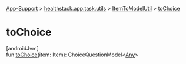 
[App-Support](../../../index.html) > [healthstack.app.task.utils](../index.html) > [ItemToModelUtil](index.html) > [toChoice](to-choice.html)



# toChoice



[androidJvm]\
fun [toChoice](to-choice.html)(item: Item): ChoiceQuestionModel&lt;[Any](https://kotlinlang.org/api/latest/jvm/stdlib/kotlin/-any/index.html)&gt;




